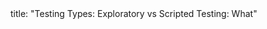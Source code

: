 <frontmatter>
title: "Testing Types: Exploratory vs Scripted Testing: What"
</frontmatter>

<include src="navbar.md" boilerplate />

<include src="unit-inPage-asFlat.md" boilerplate />